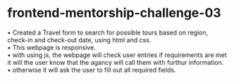 # frontend-mentorship-challenge-03
• Created a Travel form to search for possible tours based on region, check-in and check-out date, using html and css.<br />
• This webpage is responsive. <br />
• with using js, the webpage will check user entries if requirements are met it will the user know that the agancy will call them with furthur information. <br />
• otherwise it will ask the user to fill out all required fields.
